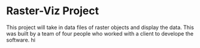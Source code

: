 # Raster-Viz Project

This project will take in data files of raster objects and display the data.
This was built by a team of four people who worked with a client to develope the software.
hi